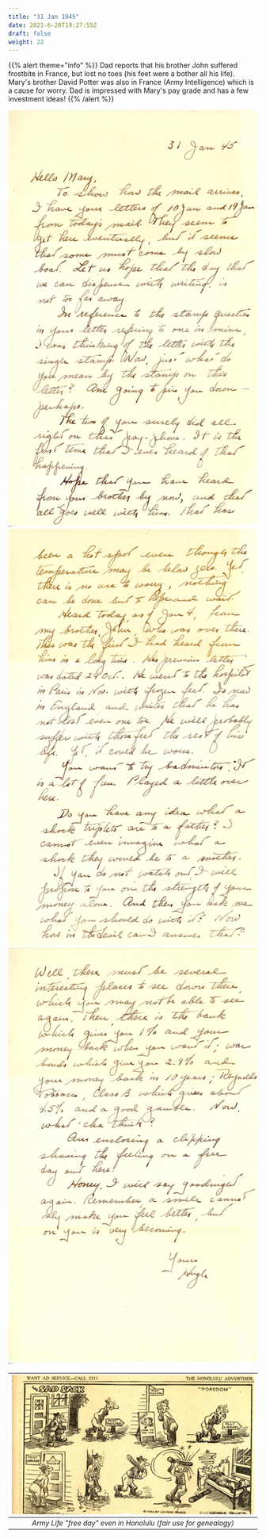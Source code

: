 ```yaml
---
title: "31 Jan 1945"
date: 2021-6-20T19:27:55Z
draft: false
weight: 22
---
```

 {{% alert theme="info" %}} Dad reports that his brother John suffered frostbite in France, but lost no toes (his feet were a bother all his life).  Mary's brother David Potter was also in France (Army Intelligence) which is a cause for worry. Dad is impressed with Mary's pay grade and has a few investment ideas! {{% /alert %}}

![page 1](img054.jpg)
![page 2](img055.jpg)
![page 3](img056.jpg)

| ![patch](img053.jpg?height=300px)|
|:---:|
|*Army Life "free day" even in Honolulu (fair use for genealogy)*|


